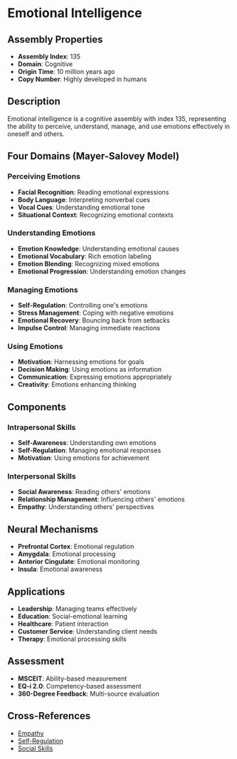 # Emotional Intelligence

## Assembly Properties
- **Assembly Index**: 135
- **Domain**: Cognitive
- **Origin Time**: 10 million years ago
- **Copy Number**: Highly developed in humans

## Description

Emotional intelligence is a cognitive assembly with index 135, representing the ability to perceive, understand, manage, and use emotions effectively in oneself and others.

## Four Domains (Mayer-Salovey Model)

### Perceiving Emotions
- **Facial Recognition**: Reading emotional expressions
- **Body Language**: Interpreting nonverbal cues
- **Vocal Cues**: Understanding emotional tone
- **Situational Context**: Recognizing emotional contexts

### Understanding Emotions
- **Emotion Knowledge**: Understanding emotional causes
- **Emotional Vocabulary**: Rich emotion labeling
- **Emotion Blending**: Recognizing mixed emotions
- **Emotional Progression**: Understanding emotion changes

### Managing Emotions
- **Self-Regulation**: Controlling one's emotions
- **Stress Management**: Coping with negative emotions
- **Emotional Recovery**: Bouncing back from setbacks
- **Impulse Control**: Managing immediate reactions

### Using Emotions
- **Motivation**: Harnessing emotions for goals
- **Decision Making**: Using emotions as information
- **Communication**: Expressing emotions appropriately
- **Creativity**: Emotions enhancing thinking

## Components

### Intrapersonal Skills
- **Self-Awareness**: Understanding own emotions
- **Self-Regulation**: Managing emotional responses
- **Motivation**: Using emotions for achievement

### Interpersonal Skills
- **Social Awareness**: Reading others' emotions
- **Relationship Management**: Influencing others' emotions
- **Empathy**: Understanding others' perspectives

## Neural Mechanisms

- **Prefrontal Cortex**: Emotional regulation
- **Amygdala**: Emotional processing
- **Anterior Cingulate**: Emotional monitoring
- **Insula**: Emotional awareness

## Applications

- **Leadership**: Managing teams effectively
- **Education**: Social-emotional learning
- **Healthcare**: Patient interaction
- **Customer Service**: Understanding client needs
- **Therapy**: Emotional processing skills

## Assessment

- **MSCEIT**: Ability-based measurement
- **EQ-i 2.0**: Competency-based assessment
- **360-Degree Feedback**: Multi-source evaluation

## Cross-References

- [Empathy](/domains/cognitive/social_cognition/empathy.md)
- [Self-Regulation](/domains/cognitive/emotions/self_regulation.md)
- [Social Skills](/domains/cognitive/social_cognition/social_skills.md)